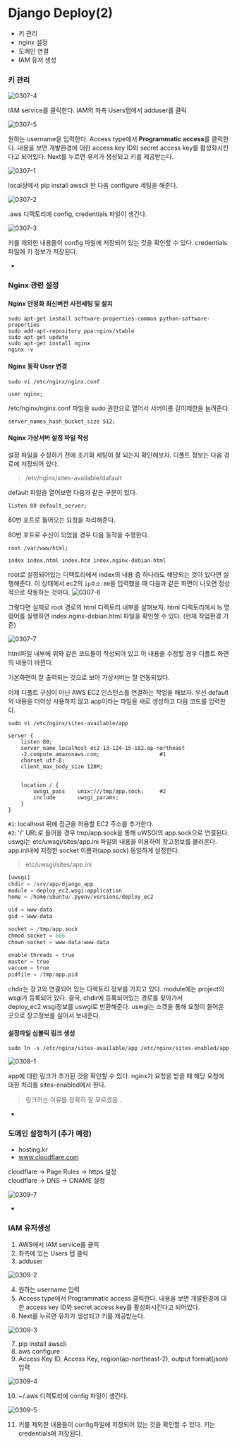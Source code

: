 # Django Deploy(2)
- 키 관리
- nginx 설정
- 도메인 연결
- IAM 유저 생성

### 키 관리

![0307-4](https://s9.postimg.org/qvv2ph0q7/0307_4.png)

IAM service를 클릭한다. IAM의 좌측 Users탭에서 adduser를 클릭

![0307-5](https://s9.postimg.org/kw7bltfxr/0307_5.png)

원하는 username을 입력한다. Access type에서 **Programmatic access**를 클릭한다. 내용을 보면 개발환경에 대한 access key ID와 secret access key를 활성화시킨다고 되어있다. Next를 누르면 유저가 생성되고 키를 제공받는다.

![0307-1](https://s27.postimg.org/tvy50n2ub/0307_1.png)

local상에서 pip install awscli 한 다음 configure 세팅을 해준다.

![0307-2](https://s27.postimg.org/wrb87i6ub/0307_2.png)

.aws 디렉토리에 config, credentials 파일이 생긴다.

![0307-3](https://s27.postimg.org/8c306g7xf/0307_3.png)

키를 제외한 내용들이 config 파일에 저장되어 있는 것을 확인할 수 있다. credentials 파일에 키 정보가 저장된다. 

-

### Nginx 관련 설정

#### Nginx 안정화 최신버전 사전세팅 및 설치
```
sudo apt-get install software-properties-common python-software-properties
sudo add-apt-repository ppa:nginx/stable
sudo apt-get update
sudo apt-get install nginx
nginx -v
```

#### Nginx 동작 User 변경
```
sudo vi /etc/nginx/nginx.conf

user nginx;
```

/etc/nginx/nginx.conf 파일을 sudo 권한으로 열어서 서버이름 길이제한을 늘려준다. 
```
server_names_hash_bucket_size 512;
```

#### Nginx 가상서버 설정 파일 작성

설정 파일을 수정하기 전에 초기화 세팅이 잘 되는지 확인해보자. 디폴트 정보는 다음 경로에 저장되어 있다. 

>/etc/nginx/sites-available/dafault

default 파일을 열어보면 다음과 같은 구문이 있다.
```
listen 80 default_server;
```
80번 포트로 들어오는 요청을 처리해준다. 

80번 포트로 수신이 되었을 경우 다음 동작을 수행한다. 
```
root /var/www/html;

index index.html index.htm index.nginx-debian.html
```
root로 설정되어있는 디렉토리에서 index의 내용 중 하나라도 해당되는 것이 있다면 실행해준다. 이 상태에서 ec2의 `ip주소:80`을 입력했을 때 다음과 같은 화면이 나오면 정상적으로 작동하는 것이다. 
![0307-6](https://s2.postimg.org/vpp9rm4yx/0307_6.png)

그렇다면 실제로 root 경로의 html 디렉토리 내부를 살펴보자. html 디렉토리에서 ls 명령어를 실행하면 index.nginx-debian.html 파일을 확인할 수 있다. (현재 작업환경 기준)

![0307-7](https://s16.postimg.org/r0euqjb3p/0307_7.png)

html파일 내부에 위와 같은 코드들이 작성되어 있고 이 내용을 수정할 경우 디폴트 화면의 내용이 바뀐다. 

기본화면이 잘 출력되는 것으로 보아 가상서버는 잘 연동되었다. 

이제 디폴트 구성이 아닌 AWS EC2 인스턴스를 연결하는 작업을 해보자. 우선 default의 내용을 더이상 사용하지 않고 app이라는 파일을 새로 생성하고 다음 코드를 입력한다.

```
sudo vi /etc/nginx/sites-available/app

server {
    listen 80;
    server_name localhost ec2-13-124-15-182.ap-northeast
    -2.compute.amazonaws.com;					#1
    charset utf-8;
    client_max_body_size 128M;


    location / {
        uwsgi_pass    unix:///tmp/app.sock;		#2
        include       uwsgi_params;
    }
}
```
`#1`: localhost 뒤에 접근을 허용할 EC2 주소를 추가한다.  
`#2`: '/' URL로 들어올 경우 tmp/app.sock을 통해 uWSGI의 app.sock으로 연결된다. uswgi는 etc/uwsgi/sites/app.ini 파일의 내용을 이용하여 장고정보를 불러온다. app.ini내에 지정한 socket 이름과(app.sock) 동일하게 설정한다. 

>etc/uwsgi/sites/app.ini

```python
[uwsgi]
chdir = /srv/app/django_app
module = deploy_ec2.wsgi:application
home = /home/ubuntu/.pyenv/versions/deploy_ec2

uid = www-data
gid = www-data

socket = /tmp/app.sock
chmod-socket = 666
chown-socket = www-data:www-data

enable-threads = true
master = true
vacuum = true
pidfile = /tmp/app.pid
```
chdir는 장고와 연결되어 있는 디렉토리 정보를 가지고 있다. module에는 project의 wsgi가 등록되어 있다. 결국, chdir에 등록되어있는 경로를 찾아가서 deploy_ec2.wsgi정보를 uswgi로 반환해준다. uswgi는 소켓을 통해 요청이 들어온 곳으로 장고정보를 실어서 보내준다. 


#### 설정파일 심볼릭 링크 생성
```
sudo ln -s /etc/nginx/sites-available/app /etc/nginx/sites-enabled/app
```
![0308-1](https://s11.postimg.org/rpvkh8q1f/0308_1.png)

app에 대한 링크가 추가된 것을 확인할 수 있다. nginx가 요청을 받을 때 해당 요청에 대한 처리를 sites-enabled에서 한다. 
>링크하는 이유를 정확히 잘 모르겠음.. 

-

### 도메인 설정하기 (추가 예정)
- hosting.kr
- www.cloudflare.com

cloudflare -> Page Rules -> https 설정  
cloudflare -> DNS -> CNAME 설정

![0309-7](https://s30.postimg.org/grtwmhv4h/0309_7.png)

-

### IAM 유저생성

1. AWS에서 IAM service를 클릭
2. 좌측에 있는 Users 탭 클릭
3. adduser

![0309-2](https://s9.postimg.org/e9ejttd1r/0309_2.png)  

4. 원하는 username 입력
5. Access type에서 Programmatic access 클릭한다. 내용을 보면 개발환경에 대한 access key ID와 secret access key를 활성화시킨다고 되어있다. 
6. Next를 누르면 유저가 생성되고 키를 제공받는다.

![0309-3](https://s9.postimg.org/aeb5r8tvz/0309_3.png)

7. pip install awscli
8. aws configure
9. Access Key ID, Access Key, region(ap-northeast-2), output format(json) 입력

![0309-4](https://s9.postimg.org/s5ms5p9an/0309_4.png)

10. ~/.aws 디렉토리에 config 파일이 생긴다.

![0309-5](https://s9.postimg.org/b6dtqfy33/0309_5.png)

11. 키를 제외한 내용들이 config파일에 저장되어 있는 것을 확인할 수 있다. 키는 credentials에 저장된다.

